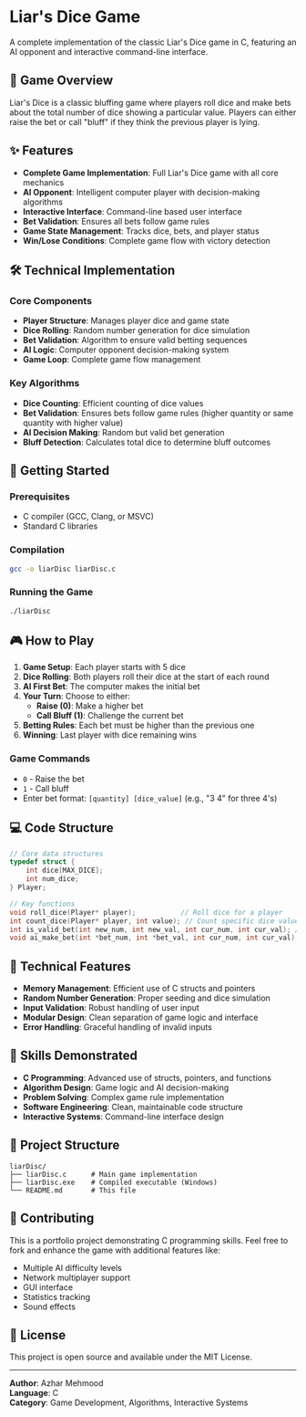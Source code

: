 # Liar's Dice Game

A complete implementation of the classic Liar's Dice game in C, featuring an AI opponent and interactive command-line interface.

## 🎲 Game Overview

Liar's Dice is a classic bluffing game where players roll dice and make bets about the total number of dice showing a particular value. Players can either raise the bet or call "bluff" if they think the previous player is lying.

## ✨ Features

- **Complete Game Implementation**: Full Liar's Dice game with all core mechanics
- **AI Opponent**: Intelligent computer player with decision-making algorithms
- **Interactive Interface**: Command-line based user interface
- **Bet Validation**: Ensures all bets follow game rules
- **Game State Management**: Tracks dice, bets, and player status
- **Win/Lose Conditions**: Complete game flow with victory detection

## 🛠️ Technical Implementation

### Core Components

- **Player Structure**: Manages player dice and game state
- **Dice Rolling**: Random number generation for dice simulation
- **Bet Validation**: Algorithm to ensure valid betting sequences
- **AI Logic**: Computer opponent decision-making system
- **Game Loop**: Complete game flow management

### Key Algorithms

- **Dice Counting**: Efficient counting of dice values
- **Bet Validation**: Ensures bets follow game rules (higher quantity or same quantity with higher value)
- **AI Decision Making**: Random but valid bet generation
- **Bluff Detection**: Calculates total dice to determine bluff outcomes

## 🚀 Getting Started

### Prerequisites

- C compiler (GCC, Clang, or MSVC)
- Standard C libraries

### Compilation

```bash
gcc -o liarDisc liarDisc.c
```

### Running the Game

```bash
./liarDisc
```

## 🎮 How to Play

1. **Game Setup**: Each player starts with 5 dice
2. **Dice Rolling**: Both players roll their dice at the start of each round
3. **AI First Bet**: The computer makes the initial bet
4. **Your Turn**: Choose to either:
   - **Raise (0)**: Make a higher bet
   - **Call Bluff (1)**: Challenge the current bet
5. **Betting Rules**: Each bet must be higher than the previous one
6. **Winning**: Last player with dice remaining wins

### Game Commands

- `0` - Raise the bet
- `1` - Call bluff
- Enter bet format: `[quantity] [dice_value]` (e.g., "3 4" for three 4's)

## 💻 Code Structure

```c
// Core data structures
typedef struct {
    int dice[MAX_DICE];
    int num_dice;
} Player;

// Key functions
void roll_dice(Player* player);           // Roll dice for a player
int count_dice(Player* player, int value); // Count specific dice values
int is_valid_bet(int new_num, int new_val, int cur_num, int cur_val); // Validate bets
void ai_make_bet(int *bet_num, int *bet_val, int cur_num, int cur_val); // AI decision making
```

## 🔧 Technical Features

- **Memory Management**: Efficient use of C structs and pointers
- **Random Number Generation**: Proper seeding and dice simulation
- **Input Validation**: Robust handling of user input
- **Modular Design**: Clean separation of game logic and interface
- **Error Handling**: Graceful handling of invalid inputs

## 🎯 Skills Demonstrated

- **C Programming**: Advanced use of structs, pointers, and functions
- **Algorithm Design**: Game logic and AI decision-making
- **Problem Solving**: Complex game rule implementation
- **Software Engineering**: Clean, maintainable code structure
- **Interactive Systems**: Command-line interface design

## 📁 Project Structure

```
liarDisc/
├── liarDisc.c      # Main game implementation
├── liarDisc.exe    # Compiled executable (Windows)
└── README.md       # This file
```

## 🤝 Contributing

This is a portfolio project demonstrating C programming skills. Feel free to fork and enhance the game with additional features like:
- Multiple AI difficulty levels
- Network multiplayer support
- GUI interface
- Statistics tracking
- Sound effects

## 📄 License

This project is open source and available under the MIT License.

---

**Author**: Azhar Mehmood  
**Language**: C  
**Category**: Game Development, Algorithms, Interactive Systems 
